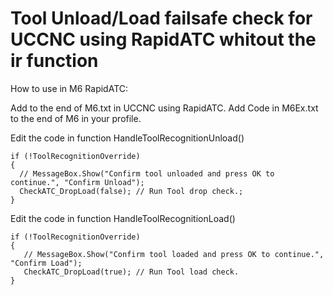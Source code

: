 # Tool Unload/Load failsafe check for UCCNC using RapidATC whitout the ir function

How to use in M6 RapidATC:

Add to the end of M6.txt in UCCNC using RapidATC.
Add Code in M6Ex.txt to the end of M6 in your profile.


Edit the code in function HandleToolRecognitionUnload() 

    if (!ToolRecognitionOverride)
    {
      // MessageBox.Show("Confirm tool unloaded and press OK to continue.", "Confirm Unload");
      CheckATC_DropLoad(false); // Run Tool drop check.;
    }
Edit the code in function HandleToolRecognitionLoad()

    if (!ToolRecognitionOverride)
    {
       // MessageBox.Show("Confirm tool loaded and press OK to continue.", "Confirm Load");
       CheckATC_DropLoad(true); // Run Tool load check.
    }
